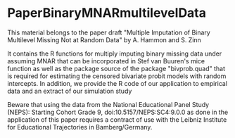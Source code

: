 # PaperBinaryMNARmultilevelData
This material belongs to the paper draft "Multiple Imputation of Binary Multilevel Missing Not at Random Data" by A. Hammon and S. Zinn

It contains the R functions for multiply imputing binary missing data under assuming MNAR that can be incorporated in Stef van Buuren's mice function as well as the package source of the package "bivprob.quad" that is required for estimating the censored bivariate probit models with random intercepts. In addition, we provide the R code of our application to empirical data and an extract of our simulation study

Beware that using the data from the National Educational Panel Study (NEPS): Starting Cohort Grade 9, doi:10.5157/NEPS:SC4:9.0.0 as done in the application of this paper requires a contract of use with the Leibniz Institute for Educational Trajectories in Bamberg/Germany.
